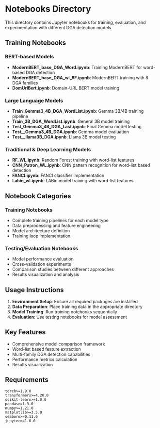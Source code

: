 # Notebooks Directory

This directory contains Jupyter notebooks for training, evaluation, and experimentation with different DGA detection models.

## Training Notebooks

### BERT-based Models
- **ModernBERT_base_DGA_Word.ipynb**: Training ModernBERT for word-based DGA detection
- **ModernBERT_base_DGA_wl_8F.ipynb**: ModernBERT training with 8 DGA families
- **DomUrlBert.ipynb**: Domain-URL BERT model training

### Large Language Models
- **Train_Gemma3_4B_DGA_WordList.ipynb**: Gemma 3B/4B training pipeline
- **Train_3B_DGA_WordList.ipynb**: General 3B model training
- **Test_Gemma3_4B_DGA_Last.ipynb**: Final Gemma model testing
- **Test__Gemma3_4B_DGA.ipynb**: Gemma model evaluation
- **Test__llama3B_DGA.ipynb**: Llama 3B model testing

### Traditional & Deep Learning Models
- **RF_WL.ipynb**: Random Forest training with word-list features
- **CNN_Patron_WL.ipynb**: CNN pattern recognition for word-list based detection
- **FANCI.ipynb**: FANCI classifier implementation
- **Labin_wl.ipynb**: LABin model training with word-list features

## Notebook Categories

### Training Notebooks
- Complete training pipelines for each model type
- Data preprocessing and feature engineering
- Model architecture definition
- Training loop implementation

### Testing/Evaluation Notebooks
- Model performance evaluation
- Cross-validation experiments
- Comparison studies between different approaches
- Results visualization and analysis

## Usage Instructions

1. **Environment Setup**: Ensure all required packages are installed
2. **Data Preparation**: Place training data in the appropriate directory
3. **Model Training**: Run training notebooks sequentially
4. **Evaluation**: Use testing notebooks for model assessment

## Key Features

- Comprehensive model comparison framework
- Word-list based feature extraction
- Multi-family DGA detection capabilities
- Performance metrics calculation
- Results visualization

## Requirements

```
torch>=1.9.0
transformers>=4.20.0
scikit-learn>=1.0.0
pandas>=1.3.0
numpy>=1.21.0
matplotlib>=3.5.0
seaborn>=0.11.0
jupyter>=1.0.0
```